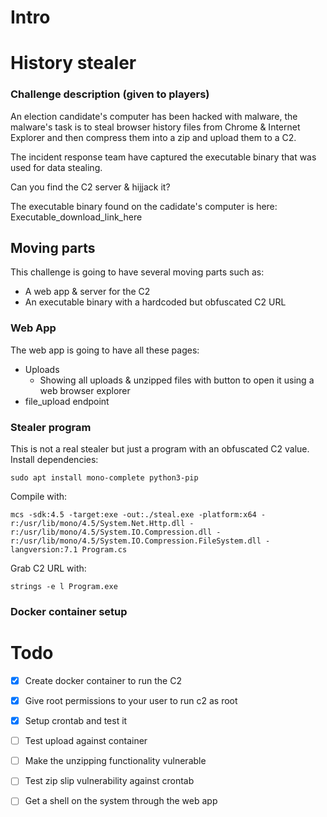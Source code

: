 # Intro

# History stealer


### Challenge description (given to players)
An election candidate's computer has been hacked with malware, the malware's task is to steal browser history files from Chrome & Internet Explorer and then compress them into a zip and upload them to a C2.

The incident response team have captured the executable binary that was used for data stealing. 

Can you find the C2 server & hijjack it?

The executable binary found on the cadidate's computer is here:
Executable_download_link_here


## Moving parts 
This challenge is going to have several moving parts such as:
- A web app & server for the C2
- An executable binary with a hardcoded but obfuscated C2 URL


### Web App
The web app is going to have all these pages:
- Uploads
    - Showing all uploads & unzipped files with button to open it using a web browser explorer
- file_upload endpoint 


### Stealer program
This is not a real stealer but just a program with an obfuscated C2 value. 
Install dependencies:
```
sudo apt install mono-complete python3-pip
```


Compile with:
```
mcs -sdk:4.5 -target:exe -out:./steal.exe -platform:x64 -r:/usr/lib/mono/4.5/System.Net.Http.dll -r:/usr/lib/mono/4.5/System.IO.Compression.dll -r:/usr/lib/mono/4.5/System.IO.Compression.FileSystem.dll -langversion:7.1 Program.cs
```

Grab C2 URL with:
```
strings -e l Program.exe
```


### Docker container setup 



# Todo
- [X] Create docker container to run the C2 
- [X] Give root permissions to your user to run c2 as root 
- [X] Setup crontab and test it 
- [ ] Test upload against container
- [ ] Make the unzipping functionality vulnerable
- [ ] Test zip slip vulnerability against crontab
- [ ] Get a shell on the system through the web app 



